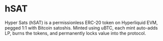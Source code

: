 # hSAT
Hyper Sats (hSAT) is a permissionless ERC-20 token on Hyperliquid EVM, pegged 1:1 with Bitcoin satoshis. Minted using uBTC, each mint auto-adds LP, burns the tokens, and permanently locks value into the protocol.
